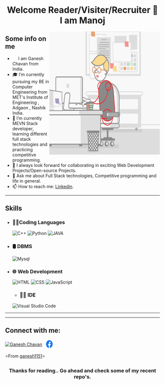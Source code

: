 <!--### Hi there 👋 -->

<!--
**ganesh1151/ganesh1151** is a ✨ _special_ ✨ repository because its `README.md` (this file) appears on your GitHub profile.

Here are some ideas to get you started:

- 🔭 I’m currently working on ...
- 🌱 I’m currently learning ...
- 👯 I’m looking to collaborate on ...
- 🤔 I’m looking for help with ...
- 💬 Ask me about ...
- 📫 How to reach me: ...
- 😄 Pronouns: ...
- ⚡ Fun fact: ...
-->

<h1 align="center"> Welcome Reader/Visiter/Recruiter 👋 I am Manoj</h1>
<!--   <img align="right" alt="GIF" src="https://github.com/ganesh1151/ganesh1151/blob/main/coding.gif" width="360"/> -->
  <img align="right" alt="GIF" src="https://github.com/ganesh1151/ganesh1151/blob/main/coding.gif" width="360" height="400"/>
<!-- <p align="left"> <img src="https://komarev.com/ghpvc/?username=DeepF02&label=Profile%20views&color=0e75b6&style=flat" alt="my profile views" /></p> -->



## Some info on me<br>
- <img src ="https://s3.amazonaws.com/pix.iemoji.com/images/emoji/apple/ios-12/256/boy-light-skin-tone.png" height= 15px width = 15px> I am Ganesh Chavan from India.
- 🎓 I’m currently pursuing my BE in Computer Engineering from MET's Institute of Engineering , Adgaon , Nashik India.
- 🌱 I’m currently MEVN Stack developer, learning different full stack technologies and practicing competitive programming.
- 👯 I always look forward for collaborating in exciting Web Development Projects/Open-source Projects.
- 💬 Ask me about Full Stack technologies, Competitive programming and life in general.
- 📫 How to reach me: [Linkedin](https://www.linkedin.com/in/ganesh-chavan1151/).




***************
## Skills
- ### 👩‍💻Coding Languages
  ![C++](https://img.shields.io/badge/C%2B%2B-00599C?style=for-the-badge&logo=c%2B%2B&logoColor=white)
  ![Python](https://img.shields.io/badge/Python-FFD43B?style=for-the-badge&logo=python&logoColor=darkgreen)
  ![JAVA](https://img.shields.io/badge/Java-ED8B00?style=for-the-badge&logo=java&logoColor=white)
  
- ### 🛢 DBMS
  ![Mysql](https://img.shields.io/badge/MySQL-00000F?style=for-the-badge&logo=mysql&logoColor=white)

- ### 🌐 Web Development
  ![HTML](https://img.shields.io/badge/HTML-E34F26?style=for-the-badge&logo=html5&logoColor=white)
  ![CSS](https://img.shields.io/badge/css-1572B6?style=for-the-badge&logo=CSS3&logoColor=white)
  ![JavaScript](https://img.shields.io/badge/JavaScript-339933?style=for-the-badge&logo=JavaScript&logoColor=white)


  
  - ### 👩‍💻 IDE
  ![Visual Studio Code](https://img.shields.io/badge/Visual_Studio_Code-0078D4?style=for-the-badge&logo=visual%20studio%20code&logoColor=white)


  
<!-- ### 🎗 More
  ![Devpost](https://img.shields.io/badge/DevPost-100000?style=for-the-badge&logo=Devpost&logoColor=white)
-->
  



***************


***************
## Connect with me:
<p align="left">
  <a href="https://www.linkedin.com/in/ganesh-chavan1151/" target="_blank"><img align="center" src="https://raw.githubusercontent.com/rahuldkjain/github-profile-readme-generator/master/src/images/icons/Social/linked-in-alt.svg" alt="Ganesh Chavan" height="30" width="40" /></a>
  <a href="https://www.facebook.com/profile.php?id=100016071792182" target="_blank"><img align="center" src="https://github.com/ganesh1151/ganesh1151/blob/main/Facebook-logo.png" alt="Ganesh Chavan" height="30" width="40" /></a>
 <!--<a href=https://www.instagram.com/ganesh_1151/" target="_blank"><img align="center" src="https://https://github.com/ganesh1151/ganesh1151/blob/main/instagram.png" alt="Ganesh Chavan" height="30" width="40" /></a>
-->
</p>


⭐️From [ganesh1151](https://github.com/ganesh1151)⭐️

<h3 align="center"> Thanks for reading.. Go ahead and check some of my recent repo's.</h3>
